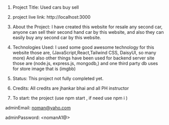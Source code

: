 1. Project Title: Used cars buy sell

2. project live link: http://localhost:3000

3. About the Project: I have created this website for resale any second car, anyone can sell their second hand car by this website, and also they can easily buy any second car by this website.

4. Technologies Used: I used some good awesome technology for this website those are, (JavaScript,React,Tailwind CSS, DaisyUI, so many more) And also other things have been used for backend server site those are (node.js, express.js, mongodb,) and one third party db uses for store image that is (imgbb)

5. Status: This project not fully completed yet.

6. Credits: All credits are jhankar bhai and all PH instructor

7. To start: the project (use npm start , if need use npm i )

adminEmail: <noman@yaho.com>

adminPassword: <nomanA1@>
